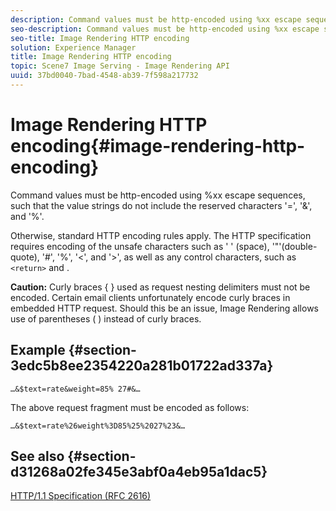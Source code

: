 ```yaml
---
description: Command values must be http-encoded using %xx escape sequences, such that the value strings do not include the reserved characters '=', '&', and '%'.
seo-description: Command values must be http-encoded using %xx escape sequences, such that the value strings do not include the reserved characters '=', '&', and '%'.
seo-title: Image Rendering HTTP encoding
solution: Experience Manager
title: Image Rendering HTTP encoding
topic: Scene7 Image Serving - Image Rendering API
uuid: 37bd0040-7bad-4548-ab39-7f598a217732
---
```


# Image Rendering HTTP encoding{#image-rendering-http-encoding}

Command values must be http-encoded using %xx escape sequences, such that the value strings do not include the reserved characters '=', '&', and '%'.

Otherwise, standard HTTP encoding rules apply. The HTTP specification requires encoding of the unsafe characters such as ' ' (space), '"'(double-quote), '#', '%', '<', and '>', as well as any control characters, such as `<return>` and <tab>.

**Caution:** Curly braces { } used as request nesting delimiters must not be encoded. Certain email clients unfortunately encode curly braces in embedded HTTP request. Should this be an issue, Image Rendering allows use of parentheses ( ) instead of curly braces.

## Example {#section-3edc5b8ee2354220a281b01722ad337a}

`…&$text=rate&weight=85% 27#&…`

The above request fragment must be encoded as follows:

`…&$text=rate%26weight%3D85%25%2027%23&…`

## See also {#section-d31268a02fe345e3abf0a4eb95a1dac5}

[HTTP/1.1 Specification (RFC 2616)](https://www.w3.org/Protocols/rfc2616/rfc2616.html)  
